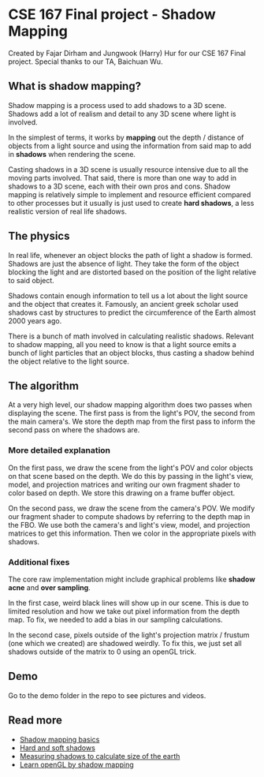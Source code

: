 # **CSE 167 Final project - Shadow Mapping**

Created by Fajar Dirham and Jungwook (Harry) Hur for our CSE 167 Final project. Special thanks to our TA, Baichuan Wu.

## What is shadow mapping?

Shadow mapping is a process used to add shadows to a 3D scene. Shadows add a lot of realism and detail to any 3D scene where light is involved.

In the simplest of terms, it works by **mapping** out the depth / distance of objects from a light source and using the information from said map to add in **shadows** when rendering the scene.

Casting shadows in a 3D scene is usually resource intensive due to all the moving parts involved. That said, there is more than one way to add in shadows to a 3D scene, each with their own pros and cons. Shadow mapping is relatively simple to implement and resource efficient compared to other processes but it usually is just used to create **hard shadows**, a less realistic version of real life shadows.

## The physics

In real life, whenever an object blocks the path of light a shadow is formed. Shadows are just the absence of light. They take the form of the object blocking the light and are distorted based on the position of the light relative to said object.

Shadows contain enough information to tell us a lot about the light source and the object that creates it. Famously, an ancient greek scholar used shadows cast by structures to predict the circumference of the Earth almost 2000 years ago.

There is a bunch of math involved in calculating realistic shadows. Relevant to shadow mapping, all you need to know is that a light source emits a bunch of light particles that an object blocks, thus casting a shadow behind the object relative to the light source.

## The algorithm

At a very high level, our shadow mapping algorithm does two passes when displaying the scene. The first pass is from the light's POV, the second from the main camera's. We store the depth map from the first pass to inform the second pass on where the shadows are.

### More detailed explanation

On the first pass, we draw the scene from the light's POV and color objects on that scene based on the depth. We do this by passing in the light's view, model, and projection matrices and writing our own fragment shader to color based on depth. We store this drawing on a frame buffer object.

On the second pass, we draw the scene from the camera's POV. We modify our fragment shader to compute shadows by referring to the depth map in the FBO. We use both the camera's and light's view, model, and projection matrices to get this information. Then we color in the appropriate pixels with shadows.

### Additional fixes

The core raw implementation might include graphical problems like **shadow acne** and **over sampling**.

In the first case, weird black lines will show up in our scene. This is due to limited resolution and how we take out pixel information from the depth map. To fix, we needed to add a bias in our sampling calculations.

In the second case, pixels outside of the light's projection matrix / frustum (one which we created) are shadowed weirdly. To fix this, we just set all shadows outside of the matrix to 0 using an openGL trick.

## Demo
Go to the demo folder in the repo to see pictures and videos.

## Read more

- [Shadow mapping basics](https://en.wikipedia.org/wiki/Shadow_mapping)
- [Hard and soft shadows](https://www.peachpit.com/articles/article.aspx?p=486505&seqNum=6)
- [Measuring shadows to calculate size of the earth](https://www.nsta.org/science-teacher/science-teacher-february-2020/measuring-shadows-calculate-size-earth)
- [Learn openGL by shadow mapping](https://learnopengl.com/Advanced-Lighting/Shadows/Shadow-Mapping)
